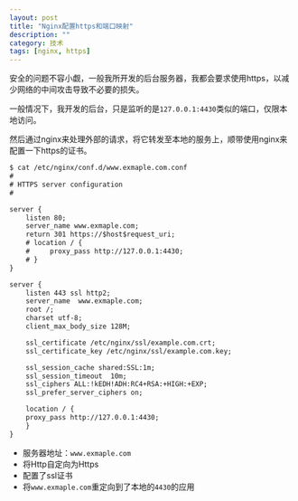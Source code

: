 ```yaml
---
layout: post
title: "Nginx配置https和端口映射"
description: ""
category: 技术
tags: [nginx, https]
---
```


安全的问题不容小觑，一般我所开发的后台服务器，我都会要求使用https，以减少网络的中间攻击导致不必要的损失。

一般情况下，我开发的后台，只是监听的是`127.0.0.1:4430`类似的端口，仅限本地访问。

然后通过nginx来处理外部的请求，将它转发至本地的服务上，顺带使用nginx来配置一下https的证书。

<!-- more -->

```txt
$ cat /etc/nginx/conf.d/www.exmaple.com.conf
#
# HTTPS server configuration
#

server {
    listen 80;
    server_name www.exmaple.com;
    return 301 https://$host$request_uri;
    # location / {
    #     proxy_pass http://127.0.0.1:4430;
    # }
}

server {
    listen 443 ssl http2;
    server_name  www.exmaple.com;
    root /;
    charset utf-8;
    client_max_body_size 128M;

    ssl_certificate /etc/nginx/ssl/example.com.crt;
    ssl_certificate_key /etc/nginx/ssl/example.com.key;

    ssl_session_cache shared:SSL:1m;
    ssl_session_timeout  10m;
    ssl_ciphers ALL:!kEDH!ADH:RC4+RSA:+HIGH:+EXP;
    ssl_prefer_server_ciphers on;

    location / {
    proxy_pass http://127.0.0.1:4430;
    }
}
```

- 服务器地址：`www.exmaple.com`
- 将Http自定向为Https
- 配置了ssl证书
- 将`www.exmaple.com`重定向到了本地的`4430`的应用

